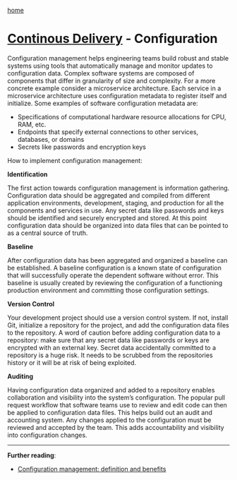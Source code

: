 [home](../README.md)
# [Continous Delivery](README.md) - Configuration


Configuration management helps engineering teams build robust and stable systems using tools that automatically manage and monitor updates to configuration data. Complex software systems are composed of components that differ in granularity of size and complexity. For a more concrete example consider a microservice architecture. Each service in a microservice architecture uses configuration metadata to register itself and initialize. Some examples of software configuration metadata are:

* Specifications of computational hardware resource allocations for CPU, RAM, etc.
* Endpoints that specify external connections to other services, databases, or domains
* Secrets like passwords and encryption keys


How to implement configuration management:

**Identification**

The first action towards configuration management is information gathering. Configuration data should be aggregated and compiled from different application environments, development, staging, and production for all the components and services in use. Any secret data like passwords and keys should be identified and securely encrypted and stored. At this point configuration data should be organized into data files that can be pointed to as a central source of truth.

**Baseline**

After configuration data has been aggregated and organized a baseline can be established. A baseline configuration is a known state of configuration that will successfully operate the dependent software without error. This baseline is usually created by reviewing the configuration of a functioning production environment and committing those configuration settings.

**Version Control**

Your development project should use  a version control system. If not, install Git, initialize a repository for the project, and add the configuration data files to the repository. A word of caution before adding configuration data to a repository: make sure that any secret data like passwords or keys are encrypted with an external key. Secret data accidentally committed to a repository is a huge risk. It needs to be scrubbed from the repositories history or it will be at risk of being exploited.

**Auditing**

Having configuration data organized and added to a repository enables collaboration and visibility into the system’s configuration. The popular pull request workflow that software teams use to review and edit code can then be applied to configuration data files. This helps build out an audit and accounting system. Any changes applied to the configuration must be reviewed and accepted by the team. This adds accountability and visibility into configuration changes.


---
**Further reading**:
* [Configuration management: definition and benefits](https://www.atlassian.com/microservices/microservices-architecture/configuration-management)
